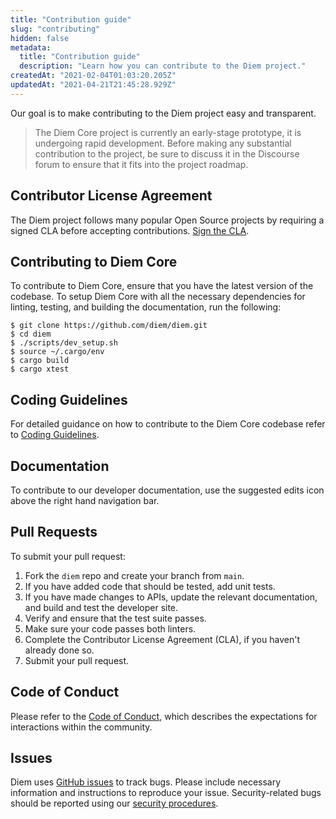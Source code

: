 ```yaml
---
title: "Contribution guide"
slug: "contributing"
hidden: false
metadata: 
  title: "Contribution guide"
  description: "Learn how you can contribute to the Diem project."
createdAt: "2021-02-04T01:03:20.205Z"
updatedAt: "2021-04-21T21:45:28.929Z"
---
```

Our goal is to make contributing to the Diem project easy and transparent.

<blockquote className="block_note">
The Diem Core project is currently an early-stage prototype, it is undergoing rapid development. Before making any substantial contribution to the project, be sure to discuss it in the Discourse forum to ensure that it fits into the project roadmap.
</blockquote>

## Contributor License Agreement

The Diem project follows many popular Open Source projects by requiring a signed CLA before accepting contributions. [Sign the CLA](https://diem.com/cla-sign/).

## Contributing to Diem Core

To contribute to Diem Core, ensure that you have the latest version of the codebase. To setup Diem Core with all the necessary dependencies for linting, testing, and building the documentation, run the following:
```
$ git clone https://github.com/diem/diem.git
$ cd diem
$ ./scripts/dev_setup.sh
$ source ~/.cargo/env
$ cargo build
$ cargo xtest
```

## Coding Guidelines

For detailed guidance on how to contribute to the Diem Core codebase refer to [Coding Guidelines](doc:coding-guidelines).

## Documentation

To contribute to our developer documentation, use the suggested edits icon above the right hand navigation bar. 

## Pull Requests

To submit your pull request:

1. Fork the `diem` repo and create your branch from `main`.
2. If you have added code that should be tested, add unit tests.
3. If you have made changes to APIs, update the relevant documentation, and build and test the developer site.
4. Verify and ensure that the test suite passes.
5. Make sure your code passes both linters.
6. Complete the Contributor License Agreement (CLA), if you haven't already done so.
7. Submit your pull request.

## Code of Conduct
Please refer to the [Code of Conduct](doc:code-of-conduct), which describes the expectations for interactions within the community.

## Issues

Diem uses [GitHub issues](https://github.com/diem/diem/issues) to track bugs. Please include necessary information and instructions to reproduce your issue. Security-related bugs should be reported using our [security procedures](doc:security).